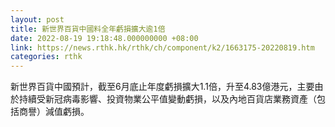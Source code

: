 ```yaml
---
layout: post
title: 新世界百貨中國料全年虧損擴大逾1倍
date: 2022-08-19 19:18:48.000000000 +08:00
link: https://news.rthk.hk/rthk/ch/component/k2/1663175-20220819.htm
categories: rthk
---
```


新世界百貨中國預計，截至6月底止年度虧損擴大1.1倍，升至4.83億港元，主要由於持續受新冠病毒影響、投資物業公平值變動虧損，以及內地百貨店業務資產（包括商譽）減值虧損。
